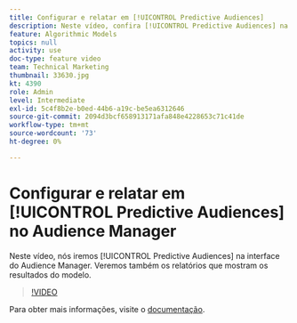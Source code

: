 ```yaml
---
title: Configurar e relatar em [!UICONTROL Predictive Audiences]
description: Neste vídeo, confira [!UICONTROL Predictive Audiences] na interface do Audience Manager. Consulte os relatórios que mostram os resultados do modelo.
feature: Algorithmic Models
topics: null
activity: use
doc-type: feature video
team: Technical Marketing
thumbnail: 33630.jpg
kt: 4390
role: Admin
level: Intermediate
exl-id: 5c4f8b2e-b0ed-44b6-a19c-be5ea6312646
source-git-commit: 2094d3bcf658913171afa848e4228653c71c41de
workflow-type: tm+mt
source-wordcount: '73'
ht-degree: 0%

---
```


# Configurar e relatar em [!UICONTROL Predictive Audiences] no Audience Manager

Neste vídeo, nós iremos [!UICONTROL Predictive Audiences] na interface do Audience Manager. Veremos também os relatórios que mostram os resultados do modelo.

>[!VIDEO](https://video.tv.adobe.com/v/33630/?quality=12)

Para obter mais informações, visite o [documentação](https://experienceleague.adobe.com/docs/audience-manager/user-guide/features/algorithmic-models/predictive-audiences/predictive-audiences.html).
